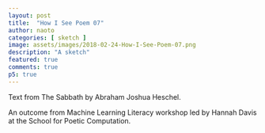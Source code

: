 ```yaml
---
layout: post
title:  "How I See Poem 07"
author: naoto
categories: [ sketch ]
image: assets/images/2018-02-24-How-I-See-Poem-07.png
description: "A sketch"
featured: true
comments: true
p5: true
---
```


<div id = "p5sketch">
  <!-- p5 instance will be created here -->
</div>

Text from The Sabbath by Abraham Joshua Heschel.

An outcome from Machine Learning Literacy workshop led by Hannah Davis at the School for Poetic Computation.

<script>
// The seventh day is a palace in time which we build. It is made of soul, of joy and reticence. In its atmosphere, a discipline is a reminder of adjacency to eternity. (from The Sabbath, Abraham Joshua Heschel)

var s = function (sketch) {
  var text = [];
  var index = 0;
  var lastT = 0;

  sketch.setup = function () {
    sketch.createCanvas(400, 400);

    text.push("The seventh day");
    text.push("is a palace");
    text.push("in time");
    text.push("which we build.");
    text.push("It is made of soul,");
    text.push("of joy and reticence.");
    text.push("In its atmosphere,");
    text.push("a discipline is");
    text.push("a reminder of adjacency");
    text.push("to eternity.");

    let myFont = sketch.loadFont('{{ site.baseurl }}/assets/fonts/FreeSans.ttf');
    sketch.textFont(myFont);
    sketch.textSize(20);
  }
  sketch.draw = function () {
    sketch.background(0);
    let freq = 120;

    // sketch.translate(sketch.width/2, sketch.height/2);

    sketch.fill(255);

    sketch.translate(sketch.width / 2, sketch.height / 2);
    sketch.scale(0.5, 0.5);
    sketch.stroke(255);
    sketch.strokeWeight(2);
    let t = sketch.millis() * 0.001 % 10;
    let tt = t;
    let tmpIndex = index;
    if (t < 1) {
      t = 0.5;
      if (lastT > 1) index += 2;
      tmpIndex = index;
    }
    else if (t < 5) {
      t = sketch.map(t, 1, 5, 0.5, 4);
      tmpIndex = sketch.floor(sketch.millis() * 0.04);
    }
    else if (t < 6) {
      t = 4;
      if (lastT < 5) index += 2;
      tmpIndex = index;
    }
    else {
      t = sketch.map(t, 10, 6, 0.5, 4);
      tmpIndex = sketch.floor(sketch.millis() * 0.04);
    }
    lastT = tt;
    sketch.push();
    sketch.scale(1, 0.75);
    for (let j = -1; j < 1; j++) {
      for (let i = 0; i < 4; i++) {
        sketch.push();
        let s = (300 * t / 2) * j;
        sketch.translate(s, s);

        let l = 100;
        if (j == -1 && 300 * t / 2 > 250) l = 300 - t / 2 * 300;
        sketch.line(300, 300, 300, 300 - l);
        sketch.line(300, 300, 300 - l, 300);

        if (i % 2 == 0) {
        }
        else {
          if (j == 0) {
            let ti = (tmpIndex + (3 - i) / 2) % text.length;
            // if(i == 3)
            // {
            //   ti = (sketch.floor(sketch.frameCount / (freq)) + i + j * 4 + text.length) % text.length;
            // }
            sketch.scale(1 / 0.75, 1);
            sketch.noStroke();
            sketch.fill(255);
            sketch.text(text[ti], -150, 200);
            sketch.scale(0.75, 1)
          }
        }

        sketch.pop();
        sketch.rotate(-sketch.PI / 2);
      }
    }
    sketch.pop();
    sketch.blendMode(sketch.EXCLUSION);
    sketch.noStroke();
    if (tt < 1)
      sketch.rect(160, -160, 50, 320);
    else if (5 < tt && tt < 6)
      sketch.rect(-160, -160, -50, 320);

    sketch.blendMode(sketch.BLEND);
  }

};

let myp5 = new p5(s, document.getElementById('p5sketch'));
</script>